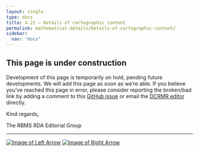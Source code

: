 ```yaml
---
layout: single
type: docs
title: 4.21 — Details of cartographic content
permalink: mathematical-details/Details-of-cartographic-content/
sidebar:
  nav: "docs"
---
```


## This page is under construction

Development of this page is temporarily on hold, pending future developments. We will add this page as soon as we’re able. If you believe you’ve reached this page in error, please consider reporting the broken/bad link by adding a comment to this [GitHub issue](https://github.com/rbms-bsc/DCRMR/issues/26) or email the [DCRMR editor](mailto:dcrm.rda@gmail.com) directly.

Kind regards,

The RBMS RDA Editorial Group

---

[![Image of Left Arrow](https://rbms-bsc.github.io/DCRMR/assets/pictures/navigation/Arrow_Left.png "4 — Mathematical details")](/DCRMR/mathematical-details/) [![Image of Right Arrow](https://rbms-bsc.github.io/DCRMR/assets/pictures/navigation/Arrow_Right.png "5 — Production, Publication, Distribution, Manufacture")](/DCRMR/ppdm/)